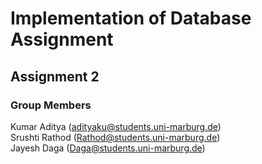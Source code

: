 # Implementation of Database Assignment
## Assignment 2

### Group Members

Kumar Aditya (adityaku@students.uni-marburg.de) </br>
Srushti Rathod (Rathod@students.uni-marburg.de) </br>
Jayesh Daga (Daga@students.uni-marburg.de)